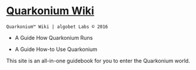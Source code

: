 # [Quarkonium Wiki](quarkonia.github.io/wiki)

`Quarkonium™ Wiki | algobet Labs © 2016`

* A Guide How Quarkonium Runs

* A Guide How-to Use Quarkonium

This site is an all-in-one guidebook for you to enter the Quarkonium world.
